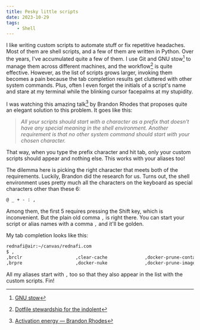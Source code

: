 ```yaml
---
title: Pesky little scripts
date: 2023-10-29
tags:
    - Shell
---
```


I like writing custom scripts to automate stuff or fix repetitive headaches. Most of them
are shell scripts, and a few of them are written in Python. Over the years, I've accumulated
quite a few of them. I use Git and GNU stow[^1] to manage them across different machines,
and the workflow[^2] is quite effective. However, as the list of scripts grows larger,
invoking them becomes a pain because the tab completion results get cluttered with other
system commands. Plus, often I even forget the initials of a script's name and stare at my
terminal while the blinking cursor facepalms at my stupidity.

I was watching this amazing talk[^3] by Brandon Rhodes that proposes quite an elegant
solution to this problem. It goes like this:

> _All your scripts should start with a character as a prefix that doesn't have any special
> meaning in the shell environment. Another requirement is that no other system command
> should start with your chosen character._

That way, when you type the prefix character and hit tab, only your custom scripts should
appear and nothing else. This works with your aliases too!

The dilemma here is picking the right character that meets both of the requirements.
Luckily, Brandon did the research for us. Turns out, the shell environment uses pretty much
all the characters on the keyboard as special characters other than these 6:

```txt
@ _ + - : ,
```

Among them, the first 5 requires pressing the Shift key, which is inconvenient. But the
plain old comma `,` is right there. You can start your script or alias names with a comma
`,` and it'll be golden.

My tab completion looks like this:

```txt
rednafi@air:~/canvas/rednafi.com
$ ,
,brclr                    ,clear-cache              ,docker-prune-containers  ,redis
,brpre                    ,docker-nuke              ,docker-prune-images      ,www
```

All my aliases start with `,` too so that they also appear in the list with the custom
scripts. Fin!

[^1]: [GNU stow](https://www.gnu.org/software/stow/)
[^2]: [Dotfile stewardship for the indolent](./misc/dotfile_stewardship_for_the_indolent)
[^3]: [Activation energy — Brandon Rhodes](https://www.youtube.com/watch?v=pybtvFFRYFs)
